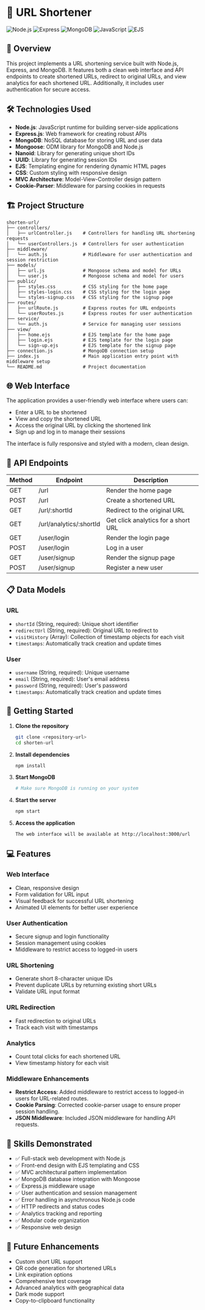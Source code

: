 # 🚀 URL Shortener

![Node.js](https://img.shields.io/badge/Node.js-339933?style=for-the-badge&logo=nodedotjs&logoColor=white)
![Express](https://img.shields.io/badge/Express-000000?style=for-the-badge&logo=express&logoColor=white)
![MongoDB](https://img.shields.io/badge/MongoDB-47A248?style=for-the-badge&logo=mongodb&logoColor=white)
![JavaScript](https://img.shields.io/badge/JavaScript-F7DF1E?style=for-the-badge&logo=javascript&logoColor=black)
![EJS](https://img.shields.io/badge/EJS-B4CA65?style=for-the-badge&logo=ejs&logoColor=black)

## 📌 Overview

This project implements a URL shortening service built with Node.js, Express, and MongoDB. It features both a clean web interface and API endpoints to create shortened URLs, redirect to original URLs, and view analytics for each shortened URL. Additionally, it includes user authentication for secure access.

## 🛠️ Technologies Used

- **Node.js**: JavaScript runtime for building server-side applications
- **Express.js**: Web framework for creating robust APIs
- **MongoDB**: NoSQL database for storing URL and user data
- **Mongoose**: ODM library for MongoDB and Node.js
- **Nanoid**: Library for generating unique short IDs
- **UUID**: Library for generating session IDs
- **EJS**: Templating engine for rendering dynamic HTML pages
- **CSS**: Custom styling with responsive design
- **MVC Architecture**: Model-View-Controller design pattern
- **Cookie-Parser**: Middleware for parsing cookies in requests

## 🏗️ Project Structure

```
shorten-url/
├── controllers/
│   ├── urlController.js    # Controllers for handling URL shortening requests
│   └── userControllers.js  # Controllers for user authentication
├── middleware/
│   └── auth.js             # Middleware for user authentication and session restriction
├── models/
│   ├── url.js              # Mongoose schema and model for URLs
│   └── user.js             # Mongoose schema and model for users
├── public/
│   ├── styles.css          # CSS styling for the home page
│   ├── styles-login.css    # CSS styling for the login page
│   └── styles-signup.css   # CSS styling for the signup page
├── routes/
│   ├── urlRoute.js         # Express routes for URL endpoints
│   └── userRoutes.js       # Express routes for user authentication
├── service/
│   └── auth.js             # Service for managing user sessions
├── view/
│   ├── home.ejs            # EJS template for the home page
│   ├── login.ejs           # EJS template for the login page
│   └── sign-up.ejs         # EJS template for the signup page
├── connection.js           # MongoDB connection setup
├── index.js                # Main application entry point with middleware setup
└── README.md               # Project documentation
```

## 🌐 Web Interface

The application provides a user-friendly web interface where users can:
- Enter a URL to be shortened
- View and copy the shortened URL
- Access the original URL by clicking the shortened link
- Sign up and log in to manage their sessions

The interface is fully responsive and styled with a modern, clean design.

## 🔄 API Endpoints

| Method | Endpoint                  | Description                           |
|--------|---------------------------|---------------------------------------|
| GET    | /url                      | Render the home page                  |
| POST   | /url                      | Create a shortened URL                |
| GET    | /url/:shortId             | Redirect to the original URL          |
| GET    | /url/analytics/:shortId   | Get click analytics for a short URL   |
| GET    | /user/login               | Render the login page                 |
| POST   | /user/login               | Log in a user                         |
| GET    | /user/signup              | Render the signup page                |
| POST   | /user/signup              | Register a new user                   |

## 📋 Data Models

### **URL**
- `shortId` (String, required): Unique short identifier
- `redirectUrl` (String, required): Original URL to redirect to
- `visitHistory` (Array): Collection of timestamp objects for each visit
- `timestamps`: Automatically track creation and update times

### **User**
- `username` (String, required): Unique username
- `email` (String, required): User's email address
- `password` (String, required): User's password
- `timestamps`: Automatically track creation and update times

## 🚀 Getting Started

1. **Clone the repository**
   ```bash
   git clone <repository-url>
   cd shorten-url
   ```

2. **Install dependencies**
   ```bash
   npm install
   ```

3. **Start MongoDB**
   ```bash
   # Make sure MongoDB is running on your system
   ```

4. **Start the server**
   ```bash
   npm start
   ```

5. **Access the application**
   ```bash
   The web interface will be available at http://localhost:3000/url
   ```

## 💻 Features

### Web Interface
- Clean, responsive design
- Form validation for URL input
- Visual feedback for successful URL shortening
- Animated UI elements for better user experience

### User Authentication
- Secure signup and login functionality
- Session management using cookies
- Middleware to restrict access to logged-in users

### URL Shortening
- Generate short 8-character unique IDs
- Prevent duplicate URLs by returning existing short URLs
- Validate URL input format

### URL Redirection
- Fast redirection to original URLs
- Track each visit with timestamps

### Analytics
- Count total clicks for each shortened URL
- View timestamp history for each visit

### Middleware Enhancements
- **Restrict Access**: Added middleware to restrict access to logged-in users for URL-related routes.
- **Cookie Parsing**: Corrected cookie-parser usage to ensure proper session handling.
- **JSON Middleware**: Included JSON middleware for handling API requests.

## 🔧 Skills Demonstrated

- ✅ Full-stack web development with Node.js
- ✅ Front-end design with EJS templating and CSS
- ✅ MVC architectural pattern implementation
- ✅ MongoDB database integration with Mongoose
- ✅ Express.js middleware usage
- ✅ User authentication and session management
- ✅ Error handling in asynchronous Node.js code
- ✅ HTTP redirects and status codes
- ✅ Analytics tracking and reporting
- ✅ Modular code organization
- ✅ Responsive web design

## 📝 Future Enhancements

- Custom short URL support
- QR code generation for shortened URLs
- Link expiration options
- Comprehensive test coverage
- Advanced analytics with geographical data
- Dark mode support
- Copy-to-clipboard functionality



